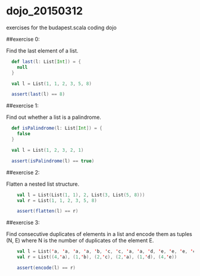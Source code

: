 # dojo_20150312

exercises for the budapest.scala coding dojo

##exercise 0:

Find the last element of a list.

```scala
  def last(l: List[Int]) = {
    null
  }

  val l = List(1, 1, 2, 3, 5, 8)

  assert(last(l) == 8)
```

##exercise 1:

Find out whether a list is a palindrome.

```scala
  def isPalindrome(l: List[Int]) = {
    false
  }

  val l = List(1, 2, 3, 2, 1)

  assert(isPalindrome(l) == true)
```

##exercise 2:

Flatten a nested list structure.

```scala
    val l = List(List(1, 1), 2, List(3, List(5, 8)))
    val r = List(1, 1, 2, 3, 5, 8)

    assert(flatten(l) == r)
```

##exercise 3:

Find consecutive duplicates of elements in a list and encode them as tuples (N, E) where N is the number of duplicates of the element E.

```scala
    val l = List('a, 'a, 'a, 'a, 'b, 'c, 'c, 'a, 'a, 'd, 'e, 'e, 'e, 'e)
    val r = List((4,'a), (1,'b), (2,'c), (2,'a), (1,'d), (4,'e))

    assert(encode(l) == r)
```

